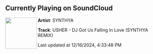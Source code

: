 ## Currently Playing on SoundCloud

[<img align="left" width="100" src="https://i1.sndcdn.com/artworks-H1yK0Y5WYHJliTAi-JdczPg-t500x500.png">](https://soundcloud.com/synthyaworld/usher-dj-got-us-falling-in-love-synthya-remix)

**Artist**: SYNTHYA 

**Track**: USHER - DJ Got Us Falling In Love (SYNTHYA REMIX)

Last updated at 12/16/2024, 4:33:48 PM
